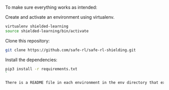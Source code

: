 
To make sure everything works as intended:

Create and activate an environment using virtualenv.

```bash
virtualenv shielded-learning
source shielded-learning/bin/activate
```

Clone this repository:
```bash
git clone https://github.com/safe-rl/safe-rl-shielding.git
````
Install the dependencies:
```bash
pip3 install -r requirements.txt
`

There is a README file in each environment in the env directory that explains how each example can be run.